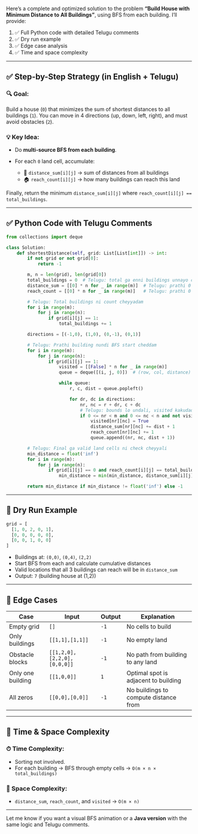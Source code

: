 Here’s a complete and optimized solution to the problem **“Build House with Minimum Distance to All Buildings”**, using BFS from each building. I’ll provide:

1. ✅ Full Python code with detailed Telugu comments
2. ✅ Dry run example
3. ✅ Edge case analysis
4. ✅ Time and space complexity

---

## ✅ Step-by-Step Strategy (in English + Telugu)

### 🔍 Goal:

Build a house (`0`) that minimizes the sum of shortest distances to all buildings (`1`).
You can move in 4 directions (up, down, left, right), and must avoid obstacles (`2`).

### 💡 Key Idea:

* Do **multi-source BFS from each building**.
* For each `0` land cell, accumulate:

  * 🧮 `distance_sum[i][j]` → sum of distances from all buildings
  * 🏠 `reach_count[i][j]` → how many buildings can reach this land

Finally, return the minimum `distance_sum[i][j]` where `reach_count[i][j] == total_buildings`.

---

## ✅ Python Code with Telugu Comments

```python
from collections import deque

class Solution:
    def shortestDistance(self, grid: List[List[int]]) -> int:
        if not grid or not grid[0]:
            return -1

        m, n = len(grid), len(grid[0])
        total_buildings = 0  # Telugu: total ga enni buildings unnayo count cheyyadam
        distance_sum = [[0] * n for _ in range(m)]  # Telugu: prathi 0 location ki total distance
        reach_count = [[0] * n for _ in range(m)]   # Telugu: prathi 0 location ni enni buildings reach chesayo

        # Telugu: Total buildings ni count cheyyadam
        for i in range(m):
            for j in range(n):
                if grid[i][j] == 1:
                    total_buildings += 1

        directions = [(-1,0), (1,0), (0,-1), (0,1)]

        # Telugu: Prathi building nundi BFS start cheddam
        for i in range(m):
            for j in range(n):
                if grid[i][j] == 1:
                    visited = [[False] * n for _ in range(m)]
                    queue = deque([(i, j, 0)])  # (row, col, distance)

                    while queue:
                        r, c, dist = queue.popleft()

                        for dr, dc in directions:
                            nr, nc = r + dr, c + dc
                            # Telugu: bounds lo undali, visited kakudadhu, and empty land aundali
                            if 0 <= nr < m and 0 <= nc < n and not visited[nr][nc] and grid[nr][nc] == 0:
                                visited[nr][nc] = True
                                distance_sum[nr][nc] += dist + 1
                                reach_count[nr][nc] += 1
                                queue.append((nr, nc, dist + 1))

        # Telugu: Final ga valid land cells ni check cheyyali
        min_distance = float('inf')
        for i in range(m):
            for j in range(n):
                if grid[i][j] == 0 and reach_count[i][j] == total_buildings:
                    min_distance = min(min_distance, distance_sum[i][j])

        return min_distance if min_distance != float('inf') else -1
```

---

## 🧪 Dry Run Example

```python
grid = [
  [1, 0, 2, 0, 1],
  [0, 0, 0, 0, 0],
  [0, 0, 1, 0, 0]
]
```

* Buildings at: `(0,0)`, `(0,4)`, `(2,2)`
* Start BFS from each and calculate cumulative distances
* Valid locations that all 3 buildings can reach will be in `distance_sum`
* Output: `7` (building house at (1,2))

---

## 🧱 Edge Cases

| Case              | Input                       | Output | Explanation                           |
| ----------------- | --------------------------- | ------ | ------------------------------------- |
| Empty grid        | `[]`                        | `-1`   | No cells to build                     |
| Only buildings    | `[[1,1],[1,1]]`             | `-1`   | No empty land                         |
| Obstacle blocks   | `[[1,2,0],[2,2,0],[0,0,0]]` | `-1`   | No path from building to any land     |
| Only one building | `[[1,0,0]]`                 | `1`    | Optimal spot is adjacent to building  |
| All zeros         | `[[0,0],[0,0]]`             | `-1`   | No buildings to compute distance from |

---

## 🧠 Time & Space Complexity

### ⏱ Time Complexity:

* Sorting not involved.
* For each building → BFS through empty cells → `O(m × n × total_buildings)`

### 💾 Space Complexity:

* `distance_sum`, `reach_count`, and `visited` → `O(m × n)`

---

Let me know if you want a visual BFS animation or a **Java version** with the same logic and Telugu comments.
